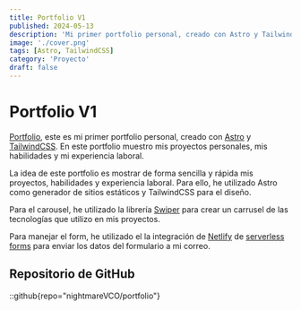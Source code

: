 ```yaml
---
title: Portfolio V1
published: 2024-05-13
description: 'Mi primer portfolio personal, creado con Astro y TailwindCSS.'
image: './cover.png'
tags: [Astro, TailwindCSS]
category: 'Proyecto'
draft: false
---
```


# Portfolio V1

[Portfolio](https://vladimircuriel.netlify.app), este es mi primer portfolio personal, creado con [Astro](https://astro.build/) y [TailwindCSS](https://tailwindcss.com/). En este portfolio muestro mis proyectos personales, mis habilidades y mi experiencia laboral.

La idea de este portfolio es mostrar de forma sencilla y rápida mis proyectos, habilidades y experiencia laboral. Para ello, he utilizado Astro como generador de sitios estáticos y TailwindCSS para el diseño.

Para el carousel, he utilizado la librería [Swiper](https://swiperjs.com/) para crear un carrusel de las tecnologías que utilizo en mis proyectos.

Para manejar el form, he utilizado el la integración de [Netlify](https://www.netlify.com/) de [serverless forms](https://docs.netlify.com/forms/setup/) para enviar los datos del formulario a mi correo.

## Repositorio de GitHub

::github{repo="nightmareVCO/portfolio"}
